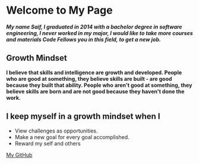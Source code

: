 # Welcome to My Page

***My name  Saif, I graduated in 2014 with a bachelor degree in software engineering, I never worked in my major, I would like to take more courses and materials Code Fellows you in this field, to get a new job.***	


## Growth Mindset 

**I believe that skills and intelligence are growth and developed. 
People who are good at something, they believe skills are built - are good because they built that ability.
People who aren't good at something, they believe skills are born and are not good because they haven't done the work.** 

## I keep myself in a growth mindset when I 
* View challenges as opportunities.
* Make a new goal for every goal accomplished. 
* Reward my self and others 


[My GitHub](https://github.com/saifalmandeel) 
